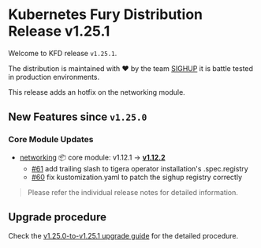 # Kubernetes Fury Distribution Release v1.25.1

Welcome to KFD release `v1.25.1`.

The distribution is maintained with ❤️ by the team [SIGHUP](https://sighup.io/) it is battle tested in production environments.

This release adds an hotfix on the networking module.

## New Features since `v1.25.0`

### Core Module Updates

- [networking](https://github.com/sighupio/fury-kubernetes-networking) 📦 core module: v1.12.1 -> [**v1.12.2**](https://github.com/sighupio/fury-kubernetes-networking/releases/tag/v1.12.2)
  - [#61](https://github.com/sighupio/fury-kubernetes-networking/pull/61) add trailing slash to tigera operator installation's .spec.registry
  - [#60](https://github.com/sighupio/fury-kubernetes-networking/pull/60) fix kustomization.yaml to patch the sighup registry correctly

> Please refer the individual release notes for detailed information.

## Upgrade procedure

Check the [v1.25.0-to-v1.25.1 upgrade guide](../upgrades/v1.25.0-to-v1.25.1.md) for the detailed procedure.
